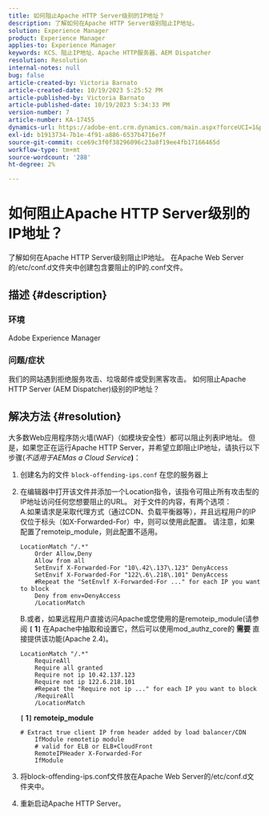 ```yaml
---
title: 如何阻止Apache HTTP Server级别的IP地址？
description: 了解如何在Apache HTTP Server级别阻止IP地址。
solution: Experience Manager
product: Experience Manager
applies-to: Experience Manager
keywords: KCS、阻止IP地址、Apache HTTP服务器、AEM Dispatcher
resolution: Resolution
internal-notes: null
bug: false
article-created-by: Victoria Barnato
article-created-date: 10/19/2023 5:25:52 PM
article-published-by: Victoria Barnato
article-published-date: 10/19/2023 5:34:33 PM
version-number: 7
article-number: KA-17455
dynamics-url: https://adobe-ent.crm.dynamics.com/main.aspx?forceUCI=1&pagetype=entityrecord&etn=knowledgearticle&id=9cbb468a-a46e-ee11-8df0-6045bd006793
exl-id: b1913734-7b1e-4f91-a886-6537b4716e7f
source-git-commit: cce69c3f0f38296096c23a8f19ee4fb17166465d
workflow-type: tm+mt
source-wordcount: '288'
ht-degree: 2%

---
```


# 如何阻止Apache HTTP Server级别的IP地址？


了解如何在Apache HTTP Server级别阻止IP地址。 在Apache Web Server的/etc/conf.d文件夹中创建包含要阻止的IP的.conf文件。

## 描述 {#description}


### <b>环境</b>

Adobe Experience Manager



### <b>问题/症状</b>

我们的网站遇到拒绝服务攻击、垃圾邮件或受到黑客攻击。 如何阻止Apache HTTP Server (AEM Dispatcher)级别的IP地址？


## 解决方法 {#resolution}


大多数Web应用程序防火墙(WAF)（如模块安全性）都可以阻止列表IP地址。 但是，如果您正在运行Apache HTTP Server，并希望立即阻止IP地址，请执行以下步骤(*不适用于AEMas a Cloud Service<b>*)</b>：

1. 创建名为的文件 `block-offending-ips.conf` 在您的服务器上
2. 在编辑器中打开该文件并添加一个Location指令，该指令可阻止所有攻击型的IP地址访问任何您想要阻止的URL。 对于文件的内容，有两个选项：<br>    A.如果请求是采取代理方式（通过CDN、负载平衡器等），并且远程用户的IP仅位于标头（如X-Forwarded-For）中，则可以使用此配置。 请注意，如果配置了remoteip_module，则此配置不适用。


   ```
   LocationMatch "/.*"
       Order Allow,Deny
       Allow from all
       SetEnvif X-Forwarded-For "10\.42\.137\.123" DenyAccess
       SetEnvif X-Forwarded-For "122\.6\.218\.101" DenyAccess
       #Repeat the "SetEnvlf X-Forwarded-For ..." for each IP you want to block
       Deny from env=DenyAccess
       /LocationMatch
   ```

   B.或者，如果远程用户直接访问Apache或您使用的是remoteip_module(请参阅 <b>`[` 1`]` </b> 在Apache中抽取和设置它，然后可以使用mod_authz_core的 <b>需要</b> 直接提供该功能(Apache 2.4)。


   ```
   LocationMatch "/.*"
       RequireAll
       Require all granted
       Require not ip 10.42.137.123
       Require not ip 122.6.218.101
       #Repeat the "Require not ip ..." for each IP you want to block
       /RequireAll
       /LocationMatch
   ```


   <b>`[` 1`]`  remoteip_module</b>


   ```
   # Extract true client IP from header added by load balancer/CDN
       IfModule remotetip module
       # valid for ELB or ELB+CloudFront
       RemoteIPHeader X-Forwarded-For
       IfModule
   ```


3. 将block-offending-ips.conf文件放在Apache Web Server的/etc/conf.d文件夹中。
4. 重新启动Apache HTTP Server。
